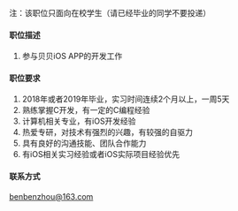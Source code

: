 注：该职位只面向在校学生（请已经毕业的同学不要投递）

#### 职位描述
1. 参与贝贝iOS APP的开发工作

#### 职位要求
1. 2018年或者2019年毕业，实习时间连续2个月以上，一周5天
2. 熟练掌握C开发，有一定的C编程经验
3. 计算机相关专业，有iOS开发经验
4. 热爱专研，对技术有强烈的兴趣，有较强的自驱力
5. 具有良好的沟通技能、团队合作能力
6. 有iOS相关实习经验或者iOS实际项目经验优先

#### 联系方式

[benbenzhou@163.com](mailto:benbenzhou@163.com)
